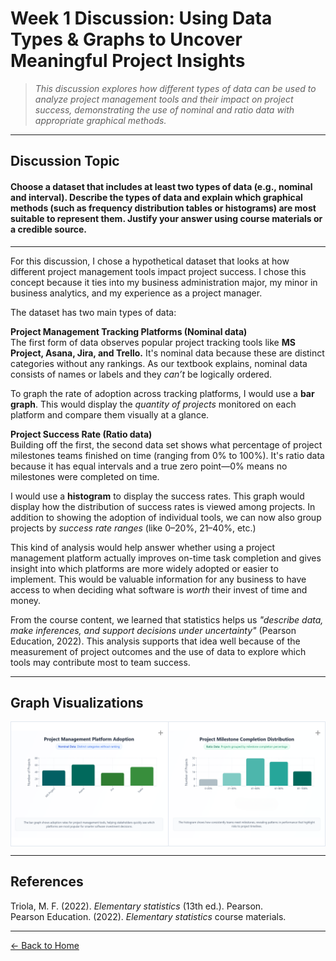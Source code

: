 <meta property="og:image" content="https://github.com/GabrielleDominguez/Statics-Applied-Bridging-Data-Decision-Making-in-Project-Management/blob/e9bfec267e13ca9bd2a7fd51882c703d766e1d63/Article%201%2C%20image%201.png?raw=true" />

# Week 1 Discussion: Using Data Types & Graphs to Uncover Meaningful Project Insights

> *This discussion explores how different types of data can be used to analyze project management tools and their impact on project success, demonstrating the use of nominal and ratio data with appropriate graphical methods.*

---

## **Discussion Topic**

#### Choose a dataset that includes at least two types of data (e.g., nominal and interval). Describe the types of data and explain which graphical methods (such as frequency distribution tables or histograms) are most suitable to represent them. Justify your answer using course materials or a credible source.

---

For this discussion, I chose a hypothetical dataset that looks at how different project management tools impact project success. I chose this concept because it ties into my business administration major, my minor in business analytics, and my experience as a project manager.

The dataset has two main types of data:

**Project Management Tracking Platforms (Nominal data)**  
The first form of data observes popular project tracking tools like **MS Project, Asana, Jira, and Trello.** It's nominal data because these are distinct categories without any rankings. As our textbook explains, nominal data consists of names or labels and they *can’t* be logically ordered.

To graph the rate of adoption across tracking platforms, I would use a **bar graph**. This would display the *quantity of projects* monitored on each platform and compare them visually at a glance.

**Project Success Rate (Ratio data)**  
Building off the first, the second data set shows what percentage of project milestones teams finished on time (ranging from 0% to 100%). It's ratio data because it has equal intervals and a true zero point—0% means no milestones were completed on time.

I would use a **histogram** to display the success rates. This graph would display how the distribution of success rates is viewed among projects. In addition to showing the adoption of individual tools, we can now also group projects by *success rate ranges* (like 0–20%, 21–40%, etc.)

This kind of analysis would help answer whether using a project management platform actually improves on-time task completion and gives insight into which platforms are more widely adopted or easier to implement. This would be valuable information for any business to have access to when deciding what software is *worth* their invest of time and money.

From the course content, we learned that statistics helps us *"describe data, make inferences, and support decisions under uncertainty"* (Pearson Education, 2022). This analysis supports that idea well because of the measurement of project outcomes and the use of data to explore which tools may contribute most to team success.

---

## Graph Visualizations
<div style="display: flex; flex-wrap: nowrap; max-width: 1100px; margin: 0 auto;">
  <div class="imageBorder" >
    <img
      src="https://github.com/GabrielleDominguez/Statics-Applied-Bridging-Data-Decision-Making-in-Project-Management/blob/e9bfec267e13ca9bd2a7fd51882c703d766e1d63/Article%201%2C%20image%201.png?raw=true"
      alt="Graph Visualization 1"
      style="width: 100%; height: auto; display: block; cursor: pointer; border-radius: 0; transition: filter 0.3s ease;"
      class="zoomable"
    />
    <div class="plus">+</div>
  </div>

  <div class="imageBorder borderLeft" >
    <img
      src="https://github.com/GabrielleDominguez/Statics-Applied-Bridging-Data-Decision-Making-in-Project-Management/blob/a726a09148e94f6302b2a706f8dfdfa9ef6c7852/Article%201%2C%20image%202%20v6.png?raw=true" 
      alt="Graph Visualization 2"
      style="width: 100%; height: auto; display: block; cursor: pointer; border-radius: 0; transition: filter 0.3s ease;"
      class="zoomable"
    />
    <div style="position: absolute; top: 6px; right: 6px; font-size: 16px; color: rgba(0,0,0,0.4); pointer-events:none;">+</div>
  </div>
</div>

<style>
  
.imageBorder {
flex: 1; border: 1.5px solid #e2e8f0; position: relative; overflow: hidden;
}

.borderLeft {
border-left: none;
}

.plus {
position: absolute; top: 6px; right: 6px; font-size: 16px; color: rgba(0,0,0,0.4); pointer-events:none;
}
  
  /* Desktop: double size from 250px to ~500px */
  @media (min-width: 769px) {
    div[style*="flex: 1"] {
      min-width: 500px;
    }
    div[style*="flex: 1"]:hover img.zoomable {
      filter: brightness(0.85);
      transition: filter 0.3s ease;
    }
    div[style*="flex: 1"]:hover {
      box-shadow: none;
      filter: none;
      z-index: 10;
      transition: none;
    }
  }

  /* Mobile: keep exactly as is, side by side */
  @media (max-width: 768px) {
    div[style*="flex: 1"] {
      min-width: 45vw;
    }
  }

  /* Remove right border on last box */
  div[style*="flex: 1"]:last-child {
    border-right: none !important;
  }
  
  /* Hover effect for desktop only (shared across all articles) */
@media (hover: hover) and (pointer: fine) {
  .imageBorder:hover img.zoomable {
    filter: brightness(0.9);
    transition: filter 0.3s ease;
  }

  .imageBorder:hover .plus {
    color: rgba(0, 0, 0, 0.7);
    transition: color 0.3s ease;
  }
}<style>
  .imageBorder {
    flex: 1;
    border: 1.5px solid #e2e8f0;
    position: relative;
    overflow: hidden;
  }

  .borderLeft {
    border-left: none;
  }

  .plus {
    position: absolute;
    top: 6px;
    right: 6px;
    font-size: 16px;
    color: rgba(0,0,0,0.4);
    pointer-events: none;
  }
  
@media (hover: hover) and (pointer: fine) {
  .imageBorder:hover img.zoomable {
    filter: brightness(0.9);
    transition: filter 0.3s ease;
  }

  .imageBorder:hover .plus {
    color: rgba(0, 0, 0, 0.7);
    transition: color 0.3s ease;
  }
}
</style>

<script>
  // Modal Zoom script unchanged
  const zoomables = document.querySelectorAll('.zoomable');
  const modal = document.createElement('div');
  modal.id = 'modal';
  modal.style.cssText = `
    display:none; 
    position:fixed; 
    z-index:1000; 
    top:0; left:0; 
    width:100vw; height:100vh; 
    background:rgba(0,0,0,0.8); 
    justify-content:center; 
    align-items:center;
  `;
  modal.innerHTML = `
    <span id="modal-close" style="position: fixed; top: 20px; right: 30px; color: white; font-size: 30px; font-weight: bold; cursor: pointer;">&times;</span>
    <img id="modal-img" src="" alt="" style="max-width: 90%; max-height: 90%; border-radius: 8px; box-shadow: 0 0 15px rgba(0,0,0,0.5);" />
  `;
  document.body.appendChild(modal);

  const modalImg = document.getElementById('modal-img');
  const modalClose = document.getElementById('modal-close');

  zoomables.forEach(img => {
    img.addEventListener('click', () => {
      modal.style.display = 'flex';
      modalImg.src = img.src;
      modalImg.alt = img.alt;
    });
  });

  modalClose.addEventListener('click', () => {
    modal.style.display = 'none';
    modalImg.src = '';
  });

  modal.addEventListener('click', e => {
    if (e.target === modal) {
      modal.style.display = 'none';
      modalImg.src = '';
    }
  });

  document.addEventListener('keydown', e => {
    if (e.key === 'Escape') {
      modal.style.display = 'none';
      modalImg.src = '';
    }
  });
</script>

---

## References

Triola, M. F. (2022). *Elementary statistics* (13th ed.). Pearson.  
Pearson Education. (2022). *Elementary statistics* course materials.

---
[← Back to Home](https://gabrielledominguez.github.io/Statics-Applied-Bridging-Data-Decision-Making-in-Project-Management/)


